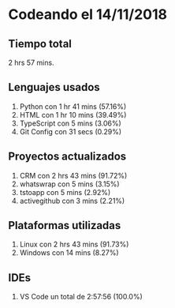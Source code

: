 # Codeando el 14/11/2018

## Tiempo total
2 hrs 57 mins.

## Lenguajes usados
1. Python con 1 hr 41 mins (57.16%)
1. HTML con 1 hr 10 mins (39.49%)
1. TypeScript con 5 mins (3.06%)
1. Git Config con 31 secs (0.29%)

## Proyectos actualizados
1. CRM con 2 hrs 43 mins (91.72%)
1. whatswrap con 5 mins (3.15%)
1. tstoapp con 5 mins (2.92%)
1. activegithub con 3 mins (2.21%)

## Plataformas utilizadas
1. Linux con 2 hrs 43 mins (91.73%)
1. Windows con 14 mins (8.27%)

## IDEs
1. VS Code un total de 2:57:56 (100.0%)
